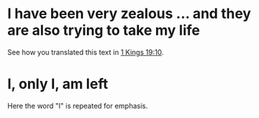 # I have been very zealous ... and they are also trying to take my life

See how you translated this text in [1 Kings 19:10](../19/10.md).

# I, only I, am left

Here the word "I" is repeated for emphasis.

